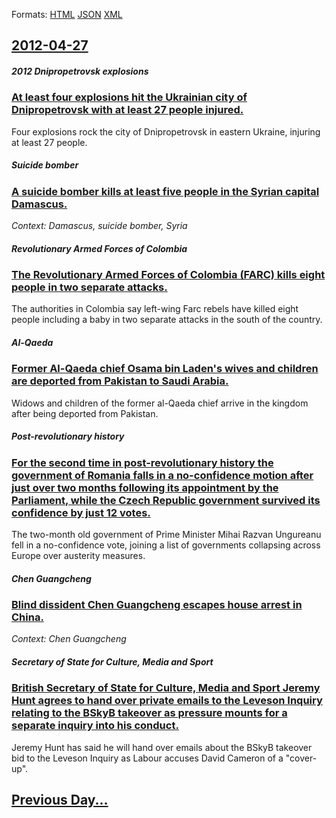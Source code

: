 
Formats: [HTML](2012/04/27/index.html)  [JSON](2012/04/27/index.json)  [XML](2012/04/27/index.xml)  

## [2012-04-27](/news/2012/04/27/index.md)

##### 2012 Dnipropetrovsk explosions
### [At least four explosions hit the Ukrainian city of Dnipropetrovsk with at least 27 people injured. ](/news/2012/04/27/at-least-four-explosions-hit-the-ukrainian-city-of-dnipropetrovsk-with-at-least-27-people-injured.md)
Four explosions rock the city of Dnipropetrovsk in eastern Ukraine, injuring at least 27 people.

##### Suicide bomber
### [A suicide bomber kills at least five people in the Syrian capital Damascus. ](/news/2012/04/27/a-suicide-bomber-kills-at-least-five-people-in-the-syrian-capital-damascus.md)
_Context: Damascus, suicide bomber, Syria_

##### Revolutionary Armed Forces of Colombia
### [The Revolutionary Armed Forces of Colombia (FARC) kills eight people in two separate attacks. ](/news/2012/04/27/the-revolutionary-armed-forces-of-colombia-farc-kills-eight-people-in-two-separate-attacks.md)
The authorities in Colombia say left-wing Farc rebels have killed eight people including a baby in two separate attacks in the south of the country.

##### Al-Qaeda
### [Former Al-Qaeda chief Osama bin Laden's wives and children are deported from Pakistan to Saudi Arabia. ](/news/2012/04/27/former-al-qaeda-chief-osama-bin-laden-s-wives-and-children-are-deported-from-pakistan-to-saudi-arabia.md)
Widows and children of the former al-Qaeda chief arrive in the kingdom after being deported from Pakistan.

##### Post-revolutionary history
### [For the second time in post-revolutionary history the government of Romania falls in a no-confidence motion after just over two months following its appointment by the Parliament, while the Czech Republic government survived its confidence by just 12 votes. ](/news/2012/04/27/for-the-second-time-in-post-revolutionary-history-the-government-of-romania-falls-in-a-no-confidence-motion-after-just-over-two-months-follo.md)
The two-month old government of Prime Minister Mihai Razvan Ungureanu fell in a no-confidence vote, joining a list of governments collapsing across Europe over austerity measures.

##### Chen Guangcheng
### [Blind dissident Chen Guangcheng escapes house arrest in China. ](/news/2012/04/27/blind-dissident-chen-guangcheng-escapes-house-arrest-in-china.md)
_Context: Chen Guangcheng_

##### Secretary of State for Culture, Media and Sport
### [British Secretary of State for Culture, Media and Sport Jeremy Hunt agrees to hand over private emails to the Leveson Inquiry relating to the BSkyB takeover as pressure mounts for a separate inquiry into his conduct. ](/news/2012/04/27/british-secretary-of-state-for-culture-media-and-sport-jeremy-hunt-agrees-to-hand-over-private-emails-to-the-leveson-inquiry-relating-to-th.md)
Jeremy Hunt has said he will hand over emails about the BSkyB takeover bid to the Leveson Inquiry as Labour accuses David Cameron of a &quot;cover-up&quot;.

## [Previous Day...](/news/2012/04/26/index.md)

